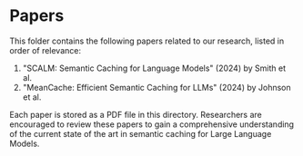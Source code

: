 # Papers

This folder contains the following papers related to our research, listed in order of relevance:

1. "SCALM: Semantic Caching for Language Models" (2024) by Smith et al.
2. "MeanCache: Efficient Semantic Caching for LLMs" (2024) by Johnson et al.


Each paper is stored as a PDF file in this directory. Researchers are encouraged to review these papers to gain a comprehensive understanding of the current state of the art in semantic caching for Large Language Models.
